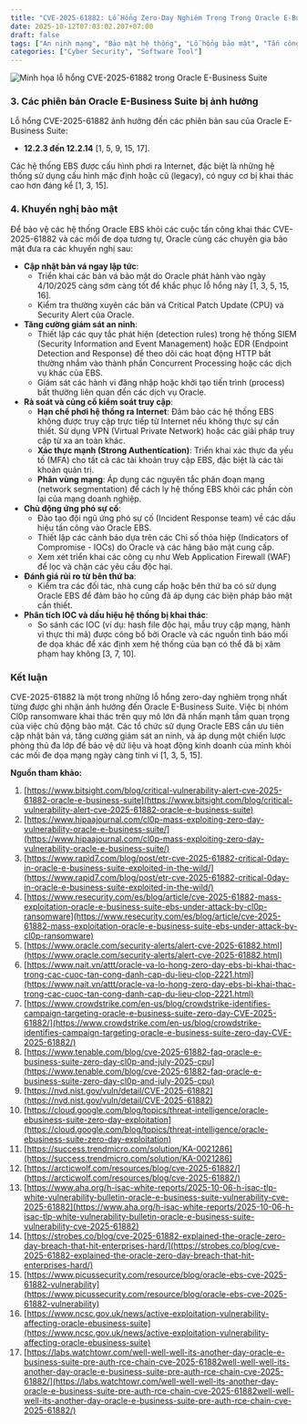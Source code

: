```yaml
---
title: "CVE-2025-61882: Lỗ Hổng Zero-Day Nghiêm Trọng Trong Oracle E-Business Suite Bị Cl0p Khai Thác"
date: 2025-10-12T07:03:02.207+07:00
draft: false
tags: ["An ninh mạng", "Bảo mật hệ thống", "Lỗ hổng bảo mật", "Tấn công mạng", "Phòng thủ mạng", "Giám sát bảo mật", "SIEM", "Endpoint Security", "Ransomware", "Threat Intelligence"]
categories: ["Cyber Security", "Software Tool"]
---
```

![Minh họa lỗ hổng CVE-2025-61882 trong Oracle E-Business Suite](/static/images/2025/Minh%20h%E1%BB%8Da%20l%E1%BB%97%20h%E1%BB%95ng%20CVE-2025-61882%20trong%20Oracle%20E-Business%20Suite/544.jpg%3Fd9ffe841a4b872cb155fa1d2f730e85f)

### 3. Các phiên bản Oracle E-Business Suite bị ảnh hưởng

Lỗ hổng CVE-2025-61882 ảnh hưởng đến các phiên bản sau của Oracle E-Business Suite:

*   **12.2.3 đến 12.2.14** [1, 5, 9, 15, 17].

Các hệ thống EBS được cấu hình phơi ra Internet, đặc biệt là những hệ thống sử dụng cấu hình mặc định hoặc cũ (legacy), có nguy cơ bị khai thác cao hơn đáng kể [1, 3, 15].

### 4. Khuyến nghị bảo mật

Để bảo vệ các hệ thống Oracle EBS khỏi các cuộc tấn công khai thác CVE-2025-61882 và các mối đe dọa tương tự, Oracle cùng các chuyên gia bảo mật đưa ra các khuyến nghị sau:

*   **Cập nhật bản vá ngay lập tức**:
    *   Triển khai các bản vá bảo mật do Oracle phát hành vào ngày 4/10/2025 càng sớm càng tốt để khắc phục lỗ hổng này [1, 3, 5, 15, 16].
    *   Kiểm tra thường xuyên các bản vá Critical Patch Update (CPU) và Security Alert của Oracle.
*   **Tăng cường giám sát an ninh**:
    *   Thiết lập các quy tắc phát hiện (detection rules) trong hệ thống SIEM (Security Information and Event Management) hoặc EDR (Endpoint Detection and Response) để theo dõi các hoạt động HTTP bất thường nhắm vào thành phần Concurrent Processing hoặc các dịch vụ khác của EBS.
    *   Giám sát các hành vi đăng nhập hoặc khởi tạo tiến trình (process) bất thường liên quan đến các dịch vụ Oracle.
*   **Rà soát và củng cố kiểm soát truy cập**:
    *   **Hạn chế phơi hệ thống ra Internet**: Đảm bảo các hệ thống EBS không được truy cập trực tiếp từ Internet nếu không thực sự cần thiết. Sử dụng VPN (Virtual Private Network) hoặc các giải pháp truy cập từ xa an toàn khác.
    *   **Xác thực mạnh (Strong Authentication)**: Triển khai xác thực đa yếu tố (MFA) cho tất cả các tài khoản truy cập EBS, đặc biệt là các tài khoản quản trị.
    *   **Phân vùng mạng**: Áp dụng các nguyên tắc phân đoạn mạng (network segmentation) để cách ly hệ thống EBS khỏi các phần còn lại của mạng doanh nghiệp.
*   **Chủ động ứng phó sự cố**:
    *   Đào tạo đội ngũ ứng phó sự cố (Incident Response team) về các dấu hiệu tấn công vào Oracle EBS.
    *   Thiết lập các cảnh báo dựa trên các Chỉ số thỏa hiệp (Indicators of Compromise - IOCs) do Oracle và các hãng bảo mật cung cấp.
    *   Xem xét triển khai các công cụ như Web Application Firewall (WAF) để lọc và chặn các yêu cầu độc hại.
*   **Đánh giá rủi ro từ bên thứ ba**:
    *   Kiểm tra các đối tác, nhà cung cấp hoặc bên thứ ba có sử dụng Oracle EBS để đảm bảo họ cũng đã áp dụng các biện pháp bảo mật cần thiết.
*   **Phân tích IOC và dấu hiệu hệ thống bị khai thác**:
    *   So sánh các IOC (ví dụ: hash file độc hại, mẫu truy cập mạng, hành vi thực thi mã) được công bố bởi Oracle và các nguồn tình báo mối đe dọa khác để xác định xem hệ thống của bạn có thể đã bị xâm phạm hay không [3, 7, 10].

### Kết luận

CVE-2025-61882 là một trong những lỗ hổng zero-day nghiêm trọng nhất từng được ghi nhận ảnh hưởng đến Oracle E-Business Suite. Việc bị nhóm Cl0p ransomware khai thác trên quy mô lớn đã nhấn mạnh tầm quan trọng của việc chủ động bảo mật. Các tổ chức sử dụng Oracle EBS cần ưu tiên cập nhật bản vá, tăng cường giám sát an ninh, và áp dụng một chiến lược phòng thủ đa lớp để bảo vệ dữ liệu và hoạt động kinh doanh của mình khỏi các mối đe dọa mạng ngày càng tinh vi [1, 3, 5, 15].

**Nguồn tham khảo:**

1.  [https://www.bitsight.com/blog/critical-vulnerability-alert-cve-2025-61882-oracle-e-business-suite](https://www.bitsight.com/blog/critical-vulnerability-alert-cve-2025-61882-oracle-e-business-suite)
2.  [https://www.hipaajournal.com/cl0p-mass-exploiting-zero-day-vulnerability-oracle-e-business-suite/](https://www.hipaajournal.com/cl0p-mass-exploiting-zero-day-vulnerability-oracle-e-business-suite/)
3.  [https://www.rapid7.com/blog/post/etr-cve-2025-61882-critical-0day-in-oracle-e-business-suite-exploited-in-the-wild/](https://www.rapid7.com/blog/post/etr-cve-2025-61882-critical-0day-in-oracle-e-business-suite-exploited-in-the-wild/)
4.  [https://www.resecurity.com/es/blog/article/cve-2025-61882-mass-exploitation-oracle-e-business-suite-ebs-under-attack-by-cl0p-ransomware](https://www.resecurity.com/es/blog/article/cve-2025-61882-mass-exploitation-oracle-e-business-suite-ebs-under-attack-by-cl0p-ransomware)
5.  [https://www.oracle.com/security-alerts/alert-cve-2025-61882.html](https://www.oracle.com/security-alerts/alert-cve-2025-61882.html)
6.  [https://www.nait.vn/attt/oracle-va-lo-hong-zero-day-ebs-bi-khai-thac-trong-cac-cuoc-tan-cong-danh-cap-du-lieu-clop-2221.html](https://www.nait.vn/attt/oracle-va-lo-hong-zero-day-ebs-bi-khai-thac-trong-cac-cuoc-tan-cong-danh-cap-du-lieu-clop-2221.html)
7.  [https://www.crowdstrike.com/en-us/blog/crowdstrike-identifies-campaign-targeting-oracle-e-business-suite-zero-day-CVE-2025-61882/](https://www.crowdstrike.com/en-us/blog/crowdstrike-identifies-campaign-targeting-oracle-e-business-suite-zero-day-CVE-2025-61882/)
8.  [https://www.tenable.com/blog/cve-2025-61882-faq-oracle-e-business-suite-zero-day-cl0p-and-july-2025-cpu](https://www.tenable.com/blog/cve-2025-61882-faq-oracle-e-business-suite-zero-day-cl0p-and-july-2025-cpu)
9.  [https://nvd.nist.gov/vuln/detail/CVE-2025-61882](https://nvd.nist.gov/vuln/detail/CVE-2025-61882)
10. [https://cloud.google.com/blog/topics/threat-intelligence/oracle-ebusiness-suite-zero-day-exploitation](https://cloud.google.com/blog/topics/threat-intelligence/oracle-ebusiness-suite-zero-day-exploitation)
11. [https://success.trendmicro.com/solution/KA-0021286](https://success.trendmicro.com/solution/KA-0021286)
12. [https://arcticwolf.com/resources/blog/cve-2025-61882/](https://arcticwolf.com/resources/blog/cve-2025-61882/)
13. [https://www.aha.org/h-isac-white-reports/2025-10-06-h-isac-tlp-white-vulnerability-bulletin-oracle-e-business-suite-vulnerability-cve-2025-61882](https://www.aha.org/h-isac-white-reports/2025-10-06-h-isac-tlp-white-vulnerability-bulletin-oracle-e-business-suite-vulnerability-cve-2025-61882)
14. [https://strobes.co/blog/cve-2025-61882-explained-the-oracle-zero-day-breach-that-hit-enterprises-hard/](https://strobes.co/blog/cve-2025-61882-explained-the-oracle-zero-day-breach-that-hit-enterprises-hard/)
15. [https://www.picussecurity.com/resource/blog/oracle-ebs-cve-2025-61882-vulnerability](https://www.picussecurity.com/resource/blog/oracle-ebs-cve-2025-61882-vulnerability)
16. [https://www.ncsc.gov.uk/news/active-exploitation-vulnerability-affecting-oracle-ebusiness-suite](https://www.ncsc.gov.uk/news/active-exploitation-vulnerability-affecting-oracle-ebusiness-suite)
17. [https://labs.watchtowr.com/well-well-well-its-another-day-oracle-e-business-suite-pre-auth-rce-chain-cve-2025-61882well-well-well-its-another-day-oracle-e-business-suite-pre-auth-rce-chain-cve-2025-61882/](https://labs.watchtowr.com/well-well-well-its-another-day-oracle-e-business-suite-pre-auth-rce-chain-cve-2025-61882well-well-well-its-another-day-oracle-e-business-suite-pre-auth-rce-chain-cve-2025-61882/)